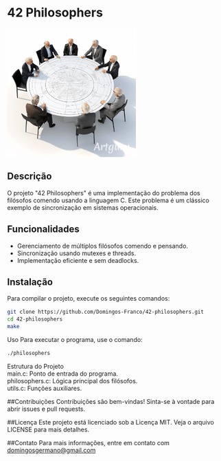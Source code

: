 # 42 Philosophers
<img alt="Image of Yaktocat" src="image.png" width=300>

## Descrição
O projeto "42 Philosophers" é uma implementação do problema dos filósofos comendo usando a linguagem C. Este problema é um clássico exemplo de sincronização em sistemas operacionais.

## Funcionalidades
- Gerenciamento de múltiplos filósofos comendo e pensando.
- Sincronização usando mutexes e threads.
- Implementação eficiente e sem deadlocks.

## Instalação
Para compilar o projeto, execute os seguintes comandos:
```sh
git clone https://github.com/Domingos-Franco/42-philosophers.git
cd 42-philosophers
make
```
Uso
Para executar o programa, use o comando:

```sh
./philosophers
```

Estrutura do Projeto<br>
main.c: Ponto de entrada do programa.<br>
philosophers.c: Lógica principal dos filósofos.<br>
utils.c: Funções auxiliares.

##Contribuições
Contribuições são bem-vindas! Sinta-se à vontade para abrir issues e pull requests.

##Licença
Este projeto está licenciado sob a Licença MIT. Veja o arquivo LICENSE para mais detalhes.

##Contato
Para mais informações, entre em contato com domingosgermano@gmail.com


